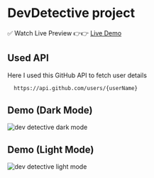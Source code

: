 # DevDetective project

✅ Watch Live Preview 👉👉 [Live Demo](https://find-github-users-by-manash.vercel.app/)

## Used API

Here I used this GitHub API to fetch user details
```bash
  https://api.github.com/users/{userName}
```

## Demo (Dark Mode)

![dev detective dark mode](https://github.com/Man0sh-r0y/Find-Github-Users-/assets/96605313/72cd1081-66af-413a-85be-4955942f728a)


## Demo (Light Mode)

![dev detective light mode](https://github.com/Man0sh-r0y/Find-Github-Users-/assets/96605313/b0007f68-e7bc-401e-bebc-ba0de8055996)
